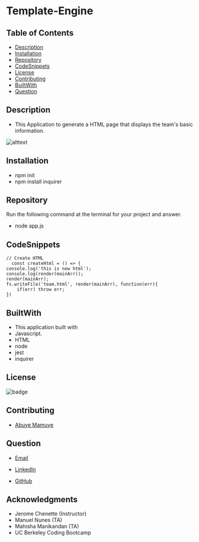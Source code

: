 # Template-Engine

## Table of Contents
 - [Description](#description)
 - [Installation](#installation)
 - [Repository](#Repository)
 - [CodeSnippets](#CodeSnippets)
 - [License](#license)
 - [Contributing](#contributing)
 - [BuiltWith](#BuiltWith)
 - [Question](#Question)


## Description
 * This Application to generate a HTML page that displays the team's basic information.

![alttext](https://lh3.googleusercontent.com/V6DQ53IcDalXFX5I3BHUcsHUNgdt2d1if4suEFgpBrszvQru8aq3-3fYrfZbsjxWXx3ZTQ=s500)


## Installation

 * npm init 
 * npm install inquirer

## Repository

 Run the following command at the terminal for your project and answer.

 * node app.js

## CodeSnippets
    // Create HTML
      const createHtml = () => {
    console.log('this is new html');
    console.log(render(mainArr));
    render(mainArr);
    fs.writeFile('team.html', render(mainArr), function(err){
        if(err) throw err;
    })

## BuiltWith
 * This application built with
 * Javascript.
 * HTML
 * node
 * jest
 * inquirer

## License

 
 ![badge](https://shields.io/badge/license-MIT-green)



## Contributing

 * [Abuye Mamuye](https://github.com/AbuyeM1)

## Question
  
 * [Email](abuye20@yahoo.com)

 * [LinkedIn](https://www.linkedin.com/in/abuye-mamuye-5a49921b0/)

 * [GitHub](https://github.com/AbuyeM1)

## Acknowledgments
- Jerome Chenette (Instructor)
- Manuel Nunes (TA)
- Mahisha Manikandan (TA)
- UC Berkeley Coding Bootcamp


